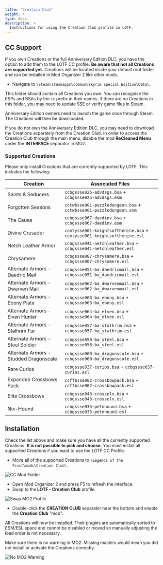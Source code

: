 ```yaml
---
title: "Creation Club"
weight: 4
type: docs
description: >
  Instructions for using the Creation Club profile in LOTF.
---
```


## CC Support

If you own Creations or the full Anniversary Edition DLC, you have the option to add them to the LOTF CC profile. **Be aware that not all Creations are supported yet.** Creations will be located inside your default root folder and can be installed in Mod Organizer 2 like other mods.

- Navigate to `\Steam\steamapps\common\Skyrim Special Edition\Data\`.

This folder should contain all Creations you own. You can recognise the ESPs and BSAs by the `cc` prefix in their names. If there are no Creations in this folder, you may need to update SSE or verify game files in Steam.

Anniversary Edition owners need to launch the game once through Steam. The Creations will then be downloaded.

If you do not own the Anniversary Edition DLC, you may need to download the Creations separately from the Creation Club. In order to access the Creation Club through the main menu, disable the mod **ReCleaned Menu** under the **INTERFACE** separator in MO2.

### Supported Creations

Please only install Creations that are currently supported by LOTF. This includes the following:

| **Creation** |  **Associated Files** |
| ------------ | --------------------- |
| Saints & Seducers | `ccbgssse025-advdsgs.bsa` + `ccbgssse025-advdsgs.esm` |
| Forgotten Seasons | `cctwbsse001-puzzledungeon.bsa` + `cctwbsse001-puzzledungeon.esm` |
| The Cause | `ccbgssse067-daedinv.bsa` + `ccbgssse067-daedinv.esm` |
| Divine Crusader | `ccmtysse001-knightsofthenine.bsa` + `ccmtysse001-knightsofthenine.esl` |
| Netch Leather Armor | `ccbgssse041-netchleather.bsa` + `ccbgssse041-netchleather.esl` |
| Chrysamere | `ccbgssse007-chrysamere.bsa` + `ccbgssse007-chrysamere.esl` |
| Alternate Armors - Daedric Mail | `ccbgssse051-ba_daedricmail.bsa` + `ccbgssse051-ba_daedricmail.esl` |
| Alternate Armors - Dwarven Mail | `ccbgssse062-ba_dwarvenmail.bsa` + `ccbgssse062-ba_dwarvenmail.esl` |
| Alternate Armors - Ebony Plate | `ccbgssse063-ba_ebony.bsa` + `ccbgssse063-ba_ebony.esl` |
| Alternate Armors - Elven Hunter | `ccbgssse064-ba_elven.bsa` + `ccbgssse064-ba_elven.esl` |
| Alternate Armors - Stalhrim Fur | `ccbgssse057-ba_stalhrim.bsa` + `ccbgssse057-ba_stalhrim.esl` |
| Alternate Armors - Steel Soldier | `ccbgssse058-ba_steel.bsa` + `ccbgssse058-ba_steel.esl` | 
| Alternate Armors - Studded Dragonscale | `ccbgssse060-ba_dragonscale.bsa` + `ccbgssse060-ba_dragonscale.esl` |
| Rare Curios | `ccbgssse037-curios.bsa` + `ccbgssse037-curios.esl` |
| Expanded Crossbows Pack | `ccffbsse002-crossbowpack.bsa` + `ccffbsse002-crossbowpack.esl` |
| Elite Crossbows | `ccbgssse043-crosselv.bsa` + `ccbgssse043-crosselv.esl` |
| Nix-Hound | `ccbgssse035-petnhound.bsa` + `ccbgssse035-petnhound.esl` |

## Installation

Check the list above and make sure you have all the currently supported Creations. **It is not possible to pick and choose.** You must install all supported Creations if you want to use the LOTF CC Profile.

- Move all of the supported Creations to `\Legends of the Frost\mods\Creation Club\`.

![CC Mod Folder](/Pictures/lotf/customisation/cc-mod-folder.png)

- Open Mod Organizer 2 and press F5 to refresh the interface.
- Swap to the **LOTF - Creation Club** profile.

![Swap MO2 Profile](/Pictures/lotf/customisation/swap-mo2-profile.png)

- Double-click the **CREATION CLUB** separator near the bottom and enable the **Creation Club** "mod".

All Creations will now be installed. Their plugins are automatically sorted to ESM/ESL space and cannot be disabled or moved so manually adjusting the load order is not necessary.

Make sure there is no warning in MO2. Missing masters would mean you did not install or activate the Creations correctly.

![No MO2 Warning](/Pictures/lotf/customisation/no-mo2-warning.png)